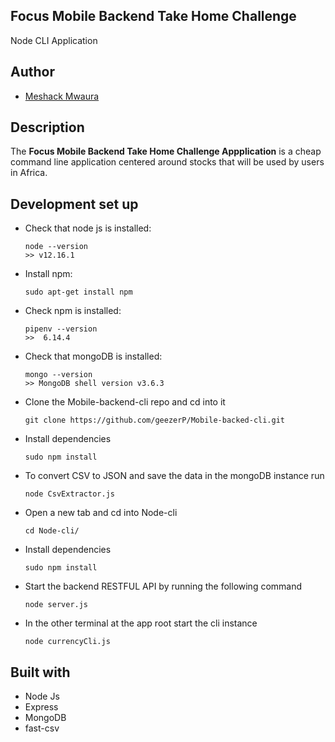 ## Focus Mobile Backend Take Home Challenge

Node CLI Application


## Author
- [Meshack Mwaura](https://github.com/geezerP)


## Description

The **Focus Mobile Backend Take Home Challenge Appplication** is a cheap command line application centered around stocks that will be used by users in Africa. 


## Development set up


-   Check that node js is installed:

    ```
    node --version
    >> v12.16.1

    ```

-   Install npm:

    ```
    sudo apt-get install npm
    ```

-   Check npm is installed:
    ```
    pipenv --version
    >>  6.14.4

    ```
-   Check that mongoDB is installed:

    ```
    mongo --version
    >> MongoDB shell version v3.6.3

    ```


- Clone the Mobile-backend-cli  repo and cd into it
    ```
    git clone https://github.com/geezerP/Mobile-backed-cli.git
    ```
- Install dependencies 
    ```
    sudo npm install

    ```
- To convert CSV to JSON and save the data in the mongoDB instance run
    ```
    node CsvExtractor.js 

    ```

- Open a new tab and cd into Node-cli
    ```
    cd Node-cli/

    ```
- Install dependencies 
    ```
    sudo npm install

    ```

- Start the backend RESTFUL API by running the following command 
    ```
    node server.js 

    ```
- In the other terminal at the app root start the cli instance
    ```
    node currencyCli.js 

    ```  

## Built with
- Node Js
- Express
- MongoDB
- fast-csv
 ```
